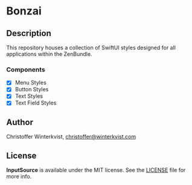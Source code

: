 # Bonzai 

## Description

This repository houses a collection of SwiftUI styles designed for all applications within the ZenBundle.

### Components
- [x] Menu Styles
- [x] Button Styles
- [x] Text Styles
- [x] Text Field Styles

## Author

Christoffer Winterkvist, christoffer@winterkvist.com

## License

**InputSource** is available under the MIT license. See the [LICENSE](https://github.com/zenangst/Bonzai/blob/main/LICENSE.md) file for more info.

